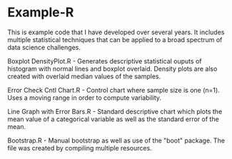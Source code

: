 # Example-R

This is example code that I have developed over several years.  It includes multiple statistical techniques that can be applied to 
a broad spectrum of data science challenges.

Boxplot DensityPlot.R - Generates descriptive statistical ouputs of histogram with normal lines and boxplot overlaid.  Density
plots are also created with overlaid median values of the samples.

Error Check Cntl Chart.R - Control chart where sample size is one (n=1).  Uses a moving range in order to compute variability.

Line Graph with Error Bars.R - Standard descriptive chart which plots the mean value of a categorical variable as well as the
standard error of the mean.

Bootstrap.R - Manual bootstrap as well as use of the "boot" package.  The file was created by compiling multiple resources.
